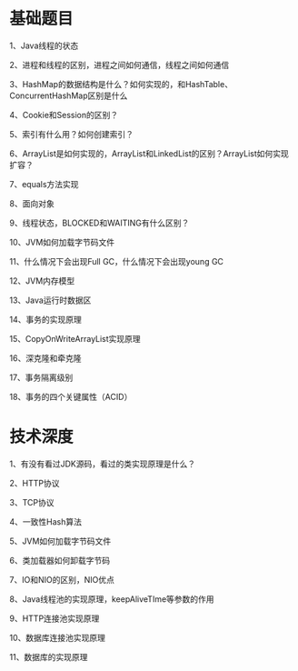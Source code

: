 基础题目
====

1、Java线程的状态

2、进程和线程的区别，进程之间如何通信，线程之间如何通信

3、HashMap的数据结构是什么？如何实现的，和HashTable、ConcurrentHashMap区别是什么

4、Cookie和Session的区别？

5、索引有什么用？如何创建索引？

6、ArrayList是如何实现的，ArrayList和LinkedList的区别？ArrayList如何实现扩容？

7、equals方法实现

8、面向对象

9、线程状态，BLOCKED和WAITING有什么区别？

10、JVM如何加载字节码文件

11、什么情况下会出现Full GC，什么情况下会出现young GC

12、JVM内存模型

13、Java运行时数据区

14、事务的实现原理

15、CopyOnWriteArrayList实现原理

16、深克隆和牵克隆

17、事务隔离级别

18、事务的四个关键属性（ACID）

技术深度
====

1、有没有看过JDK源码，看过的类实现原理是什么？

2、HTTP协议

3、TCP协议

4、一致性Hash算法

5、JVM如何加载字节码文件

6、类加载器如何卸载字节码

7、IO和NIO的区别，NIO优点

8、Java线程池的实现原理，keepAliveTIme等参数的作用

9、HTTP连接池实现原理

10、数据库连接池实现原理

11、数据库的实现原理
